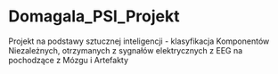 # Domagala_PSI_Projekt
Projekt na podstawy sztucznej inteligencji - klasyfikacja Komponentów Niezależnych, otrzymanych z sygnałów elektrycznych z EEG na pochodzące z Mózgu i Artefakty
